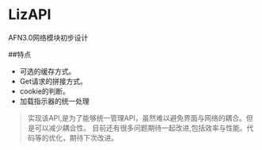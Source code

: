 # LizAPI
AFN3.0网络模块初步设计


##特点
- 可选的缓存方式。 
- Get请求的拼接方式。 
- cookie的判断。
- 加载指示器的统一处理

> 实现该API,是为了能够统一管理API，虽然难以避免界面与网络的耦合。但是可以减少耦合性。
> 目前还有很多问题期待一起改进,包括效率与性能。代码等的优化，期待下次改进。


